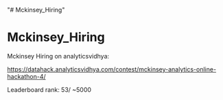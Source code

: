 "# Mckinsey_Hiring" 
# Mckinsey_Hiring

Mckinsey Hiring on analyticsvidhya:

https://datahack.analyticsvidhya.com/contest/mckinsey-analytics-online-hackathon-4/

Leaderboard rank: 53/ ~5000

